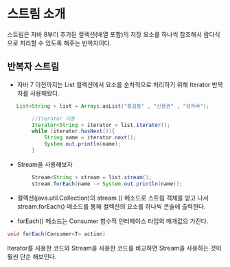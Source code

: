 # 스트림 소개
스트림은 자바 8부터 추가된 컬렉션(배열 포함)의 저장 요소를 하나씩 참조해서 람다식으로 처리할 수 있도록 해주는 반복자이다.

## 반복자 스트림

- 자바 7 이전까지는 List<String> 컬렉션에서 요소를 순차적으로 처리하기 위해 Iterator 반복자를 사용해왔다.

```java
   List<String > list = Arrays.asList("홍길동" , "신용권" , "감자바");

        //Iterator 이용
        Iterator<String > iterator = list.iterator();
        while (iterator.hasNext()){
            String name = iterator.next();
            System.out.println(name);
        }
```

- Stream을 사용해보자

```java
        Stream<String > stream = list.stream();
        stream.forEach(name -> System.out.println(name));
```

- 컬렉션(java.util.Collection)의 stream () 메소드로 스트림 객체를 얻고 나서 stream.forEach() 메소드를 통해 
컬렉션의 요소를 하나씩 콘솔에 출력한다.
  
- forEach() 메소드는 Consumer 함수적 인터페이스 타입의 매개값으 가진다.

```java
void forEach(Consumer<T> action)
```

Iterator를 사용한 코드와 Stream을 사용한 코드를 비교하면 Stream을 사용하는 것이 훨씬 단순 해보인다.

